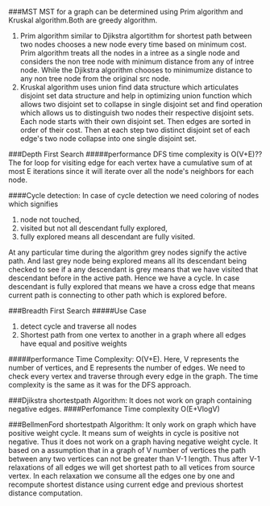 ###MST
MST for a graph can be determined using Prim algorithm and Kruskal algorithm.Both are greedy algorithm. 
1. Prim algorithm similar to Djikstra algortithm for shortest path between two nodes chooses a new node every time based on minimum cost. Prim algorithm treats all the nodes in a intree as a single node and considers the non tree node with minimum distance from any of intree node. While the Djikstra algorithm chooses to minimumize distance to any non tree node from the original src node.
2. Kruskal algorithm uses union find data structure which articulates disjoint set data structure and help in optimizing union function which allows two disjoint set to collapse in single disjoint set and find operation which allows us to distinguish two nodes their respective disjoint sets. Each node starts with their own disjoint set. Then edges are sorted in order of their cost. Then at each step two distinct disjoint set of each edge's two node   collapse into one single disjoint set.

###Depth First Search
#####performance
DFS time complexity is O(V+E)??The for loop for visiting edge for each vertex have a cumulative sum of at most E iterations since it will iterate over all the node's neighbors for each node. 

####Cycle detection:
In case of cycle detection we need coloring of nodes which signifies 
1. node not touched, 
2. visited but not all descendant fully explored, 
3. fully explored means all descendant are fully visited. 

At any particular time during the algorithm grey nodes signify the active path. And last grey node being explored means all its descendant being checked to see if a any descendant is grey means that we have visited that descendant before in the active path. Hence we have a cycle. In case descendant is fully explored that means we have a cross edge that means current path is connecting to other path which is explored before.

###Breadth First Search
#####Use Case
1. detect cycle and traverse all nodes
2. Shortest path from one vertex to another in a graph where all edges have equal and positive weights

#####performance
Time Complexity: O(V+E). Here, V represents the number of vertices, and E represents the number of edges. We need to check every vertex and traverse through every edge in the graph. The time complexity is the same as it was for the DFS approach.

###Djikstra shortestpath Algorithm:
It does not work on graph containing negative edges.
####Perfomance
Time complexity O(E+VlogV)

###BellmenFord shortestpath Algorithm:
It only work on graph which have positive weight cycle. It means sum of weights in cycle is positive not negative. Thus it does not work on a graph having negative weight cycle.
It based on a assumption that in a graph of V number of vertices the path between any two vertices can not be greater than V-1 length. Thus after V-1 relaxations of all edges we will get shortest path to all vetices from source vertex. In each relaxation we consume all the edges one by one and recompute shortest distance using current edge and previous shortest distance computation.  